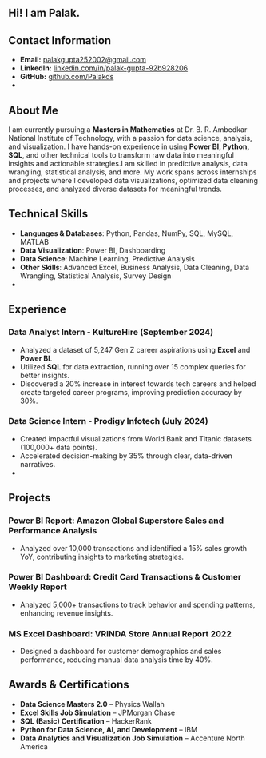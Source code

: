 ## Hi! I am Palak.

## Contact Information
- **Email:** palakgupta252002@gmail.com
- **LinkedIn:** [linkedin.com/in/palak-gupta-92b928206](https://www.linkedin.com/in/palak-gupta-92b928206)
- **GitHub:** [github.com/Palakds](https://github.com/Palakds)
- 
## About Me
I am currently pursuing a **Masters in Mathematics** at Dr. B. R. Ambedkar National Institute of Technology, with a passion for data science, analysis, and visualization. I have hands-on experience in using **Power BI, Python, SQL**, and other technical tools to transform raw data into meaningful insights and actionable strategies.I am skilled in predictive analysis, data wrangling, statistical analysis, and more. My work spans across internships and projects where I developed data visualizations, optimized data cleaning processes, and analyzed diverse datasets for meaningful trends.

## Technical Skills
- **Languages & Databases**: Python, Pandas, NumPy, SQL, MySQL, MATLAB
- **Data Visualization**: Power BI, Dashboarding
- **Data Science**: Machine Learning, Predictive Analysis
- **Other Skills**: Advanced Excel, Business Analysis, Data Cleaning, Data Wrangling, Statistical Analysis, Survey Design
- 
## Experience

### Data Analyst Intern - KultureHire (September 2024)
- Analyzed a dataset of 5,247 Gen Z career aspirations using **Excel** and **Power BI**.
- Utilized **SQL** for data extraction, running over 15 complex queries for better insights.
- Discovered a 20% increase in interest towards tech careers and helped create targeted career programs, improving prediction accuracy by 30%.

### Data Science Intern - Prodigy Infotech (July 2024)
- Created impactful visualizations from World Bank and Titanic datasets (100,000+ data points).
- Accelerated decision-making by 35% through clear, data-driven narratives.
- 
## Projects

### Power BI Report: Amazon Global Superstore Sales and Performance Analysis
- Analyzed over 10,000 transactions and identified a 15% sales growth YoY, contributing insights to marketing strategies.

### Power BI Dashboard: Credit Card Transactions & Customer Weekly Report
- Analyzed 5,000+ transactions to track behavior and spending patterns, enhancing revenue insights.

### MS Excel Dashboard: VRINDA Store Annual Report 2022
- Designed a dashboard for customer demographics and sales performance, reducing manual data analysis time by 40%.

## Awards & Certifications
- **Data Science Masters 2.0** – Physics Wallah
- **Excel Skills Job Simulation** – JPMorgan Chase
- **SQL (Basic) Certification** – HackerRank
- **Python for Data Science, AI, and Development** – IBM
- **Data Analytics and Visualization Job Simulation** – Accenture North America
